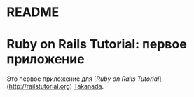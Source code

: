 # README

# Ruby on Rails Tutorial: первое приложение

Это первое приложение для
[*Ruby on Rails Tutorial*] (http://railstutorial.org)
[Takanada](http://takanada.com).